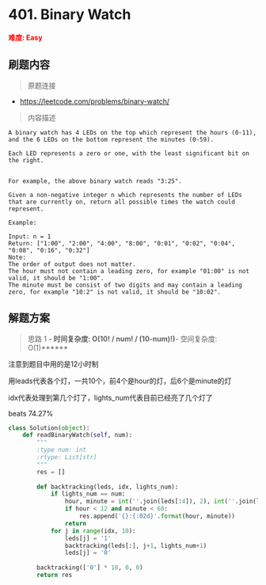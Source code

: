 # 401. Binary Watch

**<font color=red>难度: Easy</font>**

## 刷题内容

> 原题连接

* https://leetcode.com/problems/binary-watch/

> 内容描述

```
A binary watch has 4 LEDs on the top which represent the hours (0-11), and the 6 LEDs on the bottom represent the minutes (0-59).

Each LED represents a zero or one, with the least significant bit on the right.


For example, the above binary watch reads "3:25".

Given a non-negative integer n which represents the number of LEDs that are currently on, return all possible times the watch could represent.

Example:

Input: n = 1
Return: ["1:00", "2:00", "4:00", "8:00", "0:01", "0:02", "0:04", "0:08", "0:16", "0:32"]
Note:
The order of output does not matter.
The hour must not contain a leading zero, for example "01:00" is not valid, it should be "1:00".
The minute must be consist of two digits and may contain a leading zero, for example "10:2" is not valid, it should be "10:02".
```

## 解题方案

> 思路 1
******- 时间复杂度: O(10! / num! / (10-num)!)******- 空间复杂度: O(1)******

注意到题目中用的是12小时制

用leads代表各个灯，一共10个，前4个是hour的灯，后6个是minute的灯

idx代表处理到第几个灯了，lights_num代表目前已经亮了几个灯了

beats 74.27%


```python
class Solution(object):
    def readBinaryWatch(self, num):
        """
        :type num: int
        :rtype: List[str]
        """
        res = []
        
        def backtracking(leds, idx, lights_num): 
            if lights_num == num:
                hour, minute = int(''.join(leds[:4]), 2), int(''.join(leds[4:]), 2)
                if hour < 12 and minute < 60:
                    res.append('{}:{:02d}'.format(hour, minute))
                return
            for j in range(idx, 10):
                leds[j] = '1'
                backtracking(leds[:], j+1, lights_num+1)
                leds[j] = '0'
                
        backtracking(['0'] * 10, 0, 0)
        return res
```

























